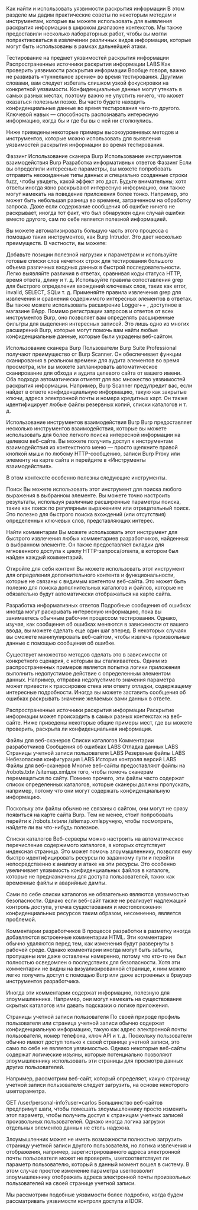 Как найти и использовать уязвимости раскрытия информации
В этом разделе мы дадим практические советы по некоторым методам и инструментам, которые вы можете использовать для выявления раскрытия информации в широком диапазоне контекстов. Мы также предоставили несколько лабораторных работ, чтобы вы могли попрактиковаться в извлечении различных видов информации, которые могут быть использованы в рамках дальнейшей атаки.

Тестирование на предмет уязвимостей раскрытия информации
Распространенные источники раскрытия информации LABS
Как проверить уязвимости раскрытия информации
Вообще говоря, важно не развивать «туннельное зрение» во время тестирования. Другими словами, вам следует избегать слишком узкой фокусировки на конкретной уязвимости. Конфиденциальные данные могут утекать в самых разных местах, поэтому важно не упустить ничего, что может оказаться полезным позже. Вы часто будете находить конфиденциальные данные во время тестирования чего-то другого. Ключевой навык — способность распознавать интересную информацию, когда бы и где бы вы с ней ни столкнулись.

Ниже приведены некоторые примеры высокоуровневых методов и инструментов, которые можно использовать для выявления уязвимостей раскрытия информации во время тестирования.

Фаззинг
Использование сканера Burp
Использование инструментов взаимодействия Burp
Разработка информативных ответов
Фаззинг
Если вы определили интересные параметры, вы можете попробовать отправить неожиданные типы данных и специально созданные строки fuzz, чтобы увидеть, какой эффект это даст. Будьте внимательны; хотя ответы иногда явно раскрывают интересную информацию, они также могут намекать на поведение приложения более тонко. Например, это может быть небольшая разница во времени, затраченном на обработку запроса. Даже если содержание сообщения об ошибке ничего не раскрывает, иногда тот факт, что был обнаружен один случай ошибки вместо другого, сам по себе является полезной информацией.

Вы можете автоматизировать большую часть этого процесса с помощью таких инструментов, как Burp Intruder. Это дает несколько преимуществ. В частности, вы можете:

Добавьте позиции полезной нагрузки к параметрам и используйте готовые списки слов нечетких строк для тестирования большого объема различных входных данных в быстрой последовательности.
Легко выявляйте различия в ответах, сравнивая коды статуса HTTP, время ответа, длину и т. д.
Используйте правила сопоставления grep для быстрого определения вхождений ключевых слов, таких как error, invalid, SELECT, SQLи т. д.
Применяйте правила извлечения grep для извлечения и сравнения содержимого интересных элементов в ответах.
Вы также можете использовать расширение Logger++ , доступное в магазине BApp. Помимо регистрации запросов и ответов от всех инструментов Burp, оно позволяет вам определять расширенные фильтры для выделения интересных записей. Это лишь одно из многих расширений Burp, которые могут помочь вам найти любые конфиденциальные данные, которые были украдены веб-сайтом.

Использование сканера Burp
Пользователи Burp Suite Professional получают преимущество от Burp Scanner. Он обеспечивает функции сканирования в реальном времени для аудита элементов во время просмотра, или вы можете запланировать автоматическое сканирование для обхода и аудита целевого сайта от вашего имени. Оба подхода автоматически отметят для вас множество уязвимостей раскрытия информации. Например, Burp Scanner предупредит вас, если найдет в ответе конфиденциальную информацию, такую ​​как закрытые ключи, адреса электронной почты и номера кредитных карт. Он также идентифицирует любые файлы резервных копий, списки каталогов и т. д.

Использование инструментов взаимодействия Burp
Burp предоставляет несколько инструментов взаимодействия, которые вы можете использовать для более легкого поиска интересной информации на целевом веб-сайте. Вы можете получить доступ к инструментам взаимодействия из контекстного меню — просто щелкните правой кнопкой мыши по любому HTTP-сообщению, записи Burp Proxy или элементу на карте сайта и перейдите в «Инструменты взаимодействия».

В этом контексте особенно полезны следующие инструменты.

Поиск
Вы можете использовать этот инструмент для поиска любого выражения в выбранном элементе. Вы можете точно настроить результаты, используя различные расширенные параметры поиска, такие как поиск по регулярным выражениям или отрицательный поиск. Это полезно для быстрого поиска вхождений (или отсутствия) определенных ключевых слов, представляющих интерес.

Найти комментарии
Вы можете использовать этот инструмент для быстрого извлечения любых комментариев разработчиков, найденных в выбранном элементе. Он также предоставляет вкладки для мгновенного доступа к циклу HTTP-запроса/ответа, в котором был найден каждый комментарий.

Откройте для себя контент
Вы можете использовать этот инструмент для определения дополнительного контента и функциональности, которые не связаны с видимым контентом веб-сайта. Это может быть полезно для поиска дополнительных каталогов и файлов, которые не обязательно будут автоматически отображаться на карте сайта.

Разработка информативных ответов
Подробные сообщения об ошибках иногда могут раскрывать интересную информацию, пока вы занимаетесь обычным рабочим процессом тестирования. Однако, изучая, как сообщения об ошибках меняются в зависимости от вашего ввода, вы можете сделать еще один шаг вперед. В некоторых случаях вы сможете манипулировать веб-сайтом, чтобы извлечь произвольные данные с помощью сообщения об ошибке.

Существует множество методов сделать это в зависимости от конкретного сценария, с которым вы сталкиваетесь. Одним из распространенных примеров является попытка логики приложения выполнить недопустимое действие с определенным элементом данных. Например, отправка недопустимого значения параметра может привести к трассировке стека или ответу отладки, содержащему интересные подробности. Иногда вы можете заставить сообщения об ошибках раскрывать значение желаемых вами данных в ответе.

Распространенные источники раскрытия информации
Раскрытие информации может происходить в самых разных контекстах на веб-сайте. Ниже приведены некоторые общие примеры мест, где вы можете проверить, раскрыта ли конфиденциальная информация.

Файлы для веб-сканеров
Списки каталогов
Комментарии разработчиков
Сообщения об ошибках LABS
Отладка данных LABS
Страницы учетной записи пользователя LABS
Резервные файлы LABS
Небезопасная конфигурация LABS
История контроля версий LABS
Файлы для веб-сканеров
Многие веб-сайты предоставляют файлы на /robots.txtи /sitemap.xmlдля того, чтобы помочь сканерам перемещаться по сайту. Помимо прочего, эти файлы часто содержат список определенных каталогов, которые сканеры должны пропускать, например, потому что они могут содержать конфиденциальную информацию.

Поскольку эти файлы обычно не связаны с сайтом, они могут не сразу появиться на карте сайта Burp. Тем не менее, стоит попробовать перейти к /robots.txtили /sitemap.xmlвручную, чтобы посмотреть, найдете ли вы что-нибудь полезное.

Списки каталогов
Веб-серверы можно настроить на автоматическое перечисление содержимого каталогов, в которых отсутствует индексная страница. Это может помочь злоумышленнику, позволяя ему быстро идентифицировать ресурсы по заданному пути и перейти непосредственно к анализу и атаке на эти ресурсы. Это особенно увеличивает уязвимость конфиденциальных файлов в каталоге, которые не предназначены для доступа пользователей, таких как временные файлы и аварийные дампы.

Сами по себе списки каталогов не обязательно являются уязвимостью безопасности. Однако если веб-сайт также не реализует надлежащий контроль доступа, утечка существования и местоположения конфиденциальных ресурсов таким образом, несомненно, является проблемой.

Комментарии разработчиков
В процессе разработки в разметку иногда добавляются встроенные комментарии HTML. Эти комментарии обычно удаляются перед тем, как изменения будут развернуты в рабочей среде. Однако комментарии иногда могут быть забыты, пропущены или даже оставлены намеренно, потому что кто-то не был полностью осведомлен о последствиях для безопасности. Хотя эти комментарии не видны на визуализированной странице, к ним можно легко получить доступ с помощью Burp или даже встроенных в браузер инструментов разработчика.

Иногда эти комментарии содержат информацию, полезную для злоумышленника. Например, они могут намекать на существование скрытых каталогов или давать подсказки о логике приложения.

Страницы учетной записи пользователя
По своей природе профиль пользователя или страница учетной записи обычно содержат конфиденциальную информацию, такую ​​как адрес электронной почты пользователя, номер телефона, ключ API и т. д. Поскольку пользователи обычно имеют доступ только к своей странице учетной записи, это само по себе не является уязвимостью. Однако некоторые веб-сайты содержат логические изъяны, которые потенциально позволяют злоумышленнику использовать эти страницы для просмотра данных других пользователей.

Например, рассмотрим веб-сайт, который определяет, какую страницу учетной записи пользователя следует загрузить, на основе некоторого userпараметра.

GET /user/personal-info?user=carlos
Большинство веб-сайтов предпримут шаги, чтобы помешать злоумышленнику просто изменить этот параметр, чтобы получить доступ к страницам учетных записей произвольных пользователей. Однако иногда логика загрузки отдельных элементов данных не столь надежна.

Злоумышленник может не иметь возможности полностью загрузить страницу учетной записи другого пользователя, но логика извлечения и отображения, например, зарегистрированного адреса электронной почты пользователя может не проверять, userсоответствует ли параметр пользователю, который в данный момент вошел в систему. В этом случае простое изменение параметра userпозволит злоумышленнику отображать адреса электронной почты произвольных пользователей на своей странице учетной записи.

Мы рассмотрим подобные уязвимости более подробно, когда будем рассматривать уязвимости контроля доступа и IDOR.
